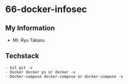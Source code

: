 # 66-docker-infosec

## My Information

- Mr. Ryu Takasu

## Techstack

    - Git git -v
    - Docker docker ps or docker -v
    - Docker-compose docker-compose or docker-compose -v